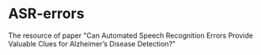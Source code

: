 # ASR-errors
The resource of paper "Can Automated Speech Recognition Errors Provide Valuable Clues for Alzheimer’s Disease Detection?"
